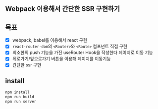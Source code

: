 ## Webpack 이용해서 간단한 SSR 구현하기

## 목표

- [x] webpack, babel를 이용해서 react 구현
- [x] `react-router-dom`의 `<Router>`와 `<Route>` 컴포넌트 직접 구현
- [x] 최소한의 push 기능을 가진 useRouter Hook을 작성한다 페이지로 이동 기능
- [x] 뒤로가기/앞으로가기 버튼을 이용해 페이지를 이동기능
- [x] 간단한 ssr 구현

## install

```sh
npm install
npm run build
npm run server
```
